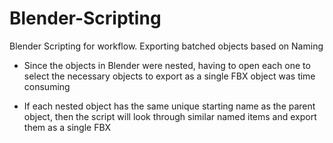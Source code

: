 # Blender-Scripting
Blender Scripting for workflow. Exporting batched objects based on Naming

- Since the objects in Blender were nested, having to open each one to select the necessary objects to export as a single FBX object was time consuming

- If each nested object has the same unique starting name as the parent object, then the script will look through similar named items and export them as a single FBX
